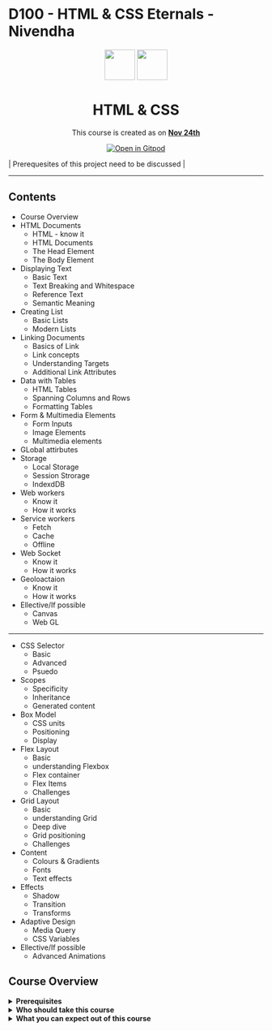 # D100 - HTML & CSS Eternals - Nivendha

<div align="center">
  <img height="60" src="https://img.icons8.com/color/48/000000/html-5--v1.png"/>
  <img height="60" src="https://img.icons8.com/color/48/000000/css3.png"/>
  <h1>HTML & CSS</h1>

<span>This course is created as on <a href=#><b>Nov 24th</b></a>
</span>

[![Open in Gitpod](https://gitpod.io/button/open-in-gitpod.svg)](https://gitpod.io/#https://github.com/eternals-school/D100)

</div>

| Prerequesites of this project need to be discussed  |

---
## Contents

+ Course Overview
+ HTML Documents
  - HTML - know it
  - HTML Documents
  - The Head Element
  - The Body Element
+ Displaying Text
  - Basic Text
  - Text Breaking and Whitespace
  - Reference Text
  - Semantic Meaning
+ Creating List
  - Basic Lists
  - Modern Lists
+ Linking Documents
  - Basics of Link
  - Link concepts
  - Understanding Targets
  - Additional Link Attributes
+ Data with Tables
  - HTML Tables
  - Spanning Columns and Rows
  - Formatting Tables
+ Form & Multimedia Elements
  - Form Inputs
  - Image Elements
  - Multimedia elements
+ GLobal attirbutes
+ Storage
  - Local Storage
  - Session Strorage
  - IndexdDB
+ Web workers
  - Know it
  - How it works
+ Service workers
  - Fetch
  - Cache
  - Offline
+ Web Socket
  - Know it
  - How it works
+ Geoloactaion
  - Know it
  - How it works
+ Ellective/If possible
  - Canvas
  - Web GL

---
+ CSS Selector
  - Basic
  - Advanced
  - Psuedo
+ Scopes
  - Specificity
  - Inheritance
  - Generated content
+ Box Model
  - CSS units
  - Positioning
  - Display
+ Flex Layout
  - Basic
  - understanding Flexbox
  - Flex container
  - Flex Items
  - Challenges
+ Grid Layout
  - Basic
  - understanding Grid
  - Deep dive
  - Grid positioning
  - Challenges
+ Content
  - Colours & Gradients
  - Fonts
  - Text effects
+ Effects
  - Shadow
  - Transition
  - Transforms
+ Adaptive Design
  - Media Query
  - CSS Variables
+ Ellective/If possible
  - Advanced Animations



## Course Overview
<details><summary><b>Prerequisites</b></summary>
<p>
<ul>
<li>Git</li>
<li>Basic knowledge of Text editor and Browser</li>
</ul>
</p>
</details>

<details><summary><b>Who should take this course</b></summary>
<p>
Anyone who has started/new with leass than 1 years of experience in fornt-end carreer
</p>
</details>

<details><summary><b>What you can expect out of this course</b></summary>
<p>
You will get a striong understanding about the basics and a verry good application directed thinking skill
</p>
</details>